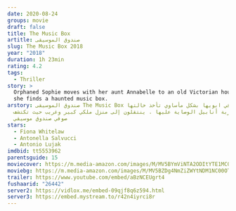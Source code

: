 ```yaml
---
date: 2020-08-24
groups: movie
draft: false
title: The Music Box
artitle: صندوق الموسيقى
slug: The Music Box 2018
year: "2018"
duration: 1h 23min
rating: 4.2
tags:
  - Thriller
story: >
  Orphaned Sophie moves with her aunt Annabelle to an old Victorian house where
  she finds a haunted music box.
arstory: صندوق الموسيقى The Music Box تفقد صوفي ابويها بشكل مأساوي تأخذ خالتها
  المضطربة أنابيل الوصاية عليها . ينتقلون إلى منزل ملكي كبير وغريب حيث تكتشف
  صوفي صندوق موسيقي
stars:
  - Fiona Whitelaw
  - Antonella Salvucci
  - Antonio Lujak
imdbid: tt5553962
parentsguide: 15
moviecover: https://m.media-amazon.com/images/M/MV5BYmViNTA2ODItYTE1MC00Njg2LTg1NmYtN2Y1MGQ4MGY1MTE5XkEyXkFqcGdeQXVyMjg4OTE0OTg@._V1_UY957_.jpg
moviebg: https://m.media-amazon.com/images/M/MV5BZDg4NmZiZWYtNDM1NC00OTQ3LTgzOWUtM2U3MmU0ZmQ3YjVkXkEyXkFqcGdeQXVyMjg4OTE0OTg@._V1_UX1280_.jpg
trailer: https://www.youtube.com/embed/aBzNCEUgrt4
fushaarid: "26442"
server2: https://vidlox.me/embed-09qjf8q6z594.html
server3: https://embed.mystream.to/r42n4iyrci8r
---
```

